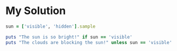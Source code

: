 # My Solution

```ruby
sun = ['visible', 'hidden'].sample

puts "The sun is so bright!" if sun == 'visible'
puts "The clouds are blocking the sun!" unless sun == 'visible'
```
